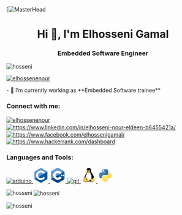 [![MasterHead](https://externlabs.com/blogs/wp-content/uploads/2021/10/iot-embedded-system-prev.webp)

<h1 align="center">Hi 👋, I'm Elhosseni Gamal</h1>
<h3 align="center">Embedded Software Engineer</h3>

<p align="left"> <img src="https://komarev.com/ghpvc/?username=hosseni&label=Profile%20views&color=0e75b6&style=flat" alt="hosseni" /> </p>

<p align="left"> <a href="https://twitter.com/elhossenenour" target="blank"><img src="https://img.shields.io/twitter/follow/elhossenenour?logo=twitter&style=for-the-badge" alt="elhossenenour" /></a> </p>
- 🔭 I’m currently working as **Embedded Software trainee**

<h3 align="left">Connect with me:</h3>
<p align="left">
<a href="https://twitter.com/elhossenenour" target="blank"><img align="center" src="https://raw.githubusercontent.com/rahuldkjain/github-profile-readme-generator/master/src/images/icons/Social/twitter.svg" alt="elhossenenour" height="30" width="40" /></a>
<a href="https://linkedin.com/in/https://www.linkedin.com/in/elhosseni-nour-eldeen-b6455421a/" target="blank"><img align="center" src="https://raw.githubusercontent.com/rahuldkjain/github-profile-readme-generator/master/src/images/icons/Social/linked-in-alt.svg" alt="https://www.linkedin.com/in/elhosseni-nour-eldeen-b6455421a/" height="30" width="40" /></a>
<a href="https://fb.com/https://www.facebook.com/elhossenigamal/" target="blank"><img align="center" src="https://raw.githubusercontent.com/rahuldkjain/github-profile-readme-generator/master/src/images/icons/Social/facebook.svg" alt="https://www.facebook.com/elhossenigamal/" height="30" width="40" /></a>
<a href="https://www.hackerrank.com/https://www.hackerrank.com/dashboard" target="blank"><img align="center" src="https://raw.githubusercontent.com/rahuldkjain/github-profile-readme-generator/master/src/images/icons/Social/hackerrank.svg" alt="https://www.hackerrank.com/dashboard" height="30" width="40" /></a>
</p>

<h3 align="left">Languages and Tools:</h3>
<p align="left"> <a href="https://www.arduino.cc/" target="_blank" rel="noreferrer"> <img src="https://cdn.worldvectorlogo.com/logos/arduino-1.svg" alt="arduino" width="40" height="40"/> </a> <a href="https://www.cprogramming.com/" target="_blank" rel="noreferrer"> <img src="https://raw.githubusercontent.com/devicons/devicon/master/icons/c/c-original.svg" alt="c" width="40" height="40"/> </a> <a href="https://www.w3schools.com/cpp/" target="_blank" rel="noreferrer"> <img src="https://raw.githubusercontent.com/devicons/devicon/master/icons/cplusplus/cplusplus-original.svg" alt="cplusplus" width="40" height="40"/> </a> <a href="https://git-scm.com/" target="_blank" rel="noreferrer"> <img src="https://www.vectorlogo.zone/logos/git-scm/git-scm-icon.svg" alt="git" width="40" height="40"/> </a> <a href="https://www.linux.org/" target="_blank" rel="noreferrer"> <img src="https://raw.githubusercontent.com/devicons/devicon/master/icons/linux/linux-original.svg" alt="linux" width="40" height="40"/> </a> <a href="https://www.python.org" target="_blank" rel="noreferrer"> <img src="https://raw.githubusercontent.com/devicons/devicon/master/icons/python/python-original.svg" alt="python" width="40" height="40"/> </a> </p>

<p><img align="left" src="https://github-readme-stats.vercel.app/api/top-langs?username=hosseni&show_icons=true&locale=en&layout=compact" alt="hosseni" /></p>

<p>&nbsp;<img align="center" src="https://github-readme-stats.vercel.app/api?username=hosseni&show_icons=true&locale=en" alt="hosseni" /></p>

<p><img align="center" src="https://github-readme-streak-stats.herokuapp.com/?user=hosseni&" alt="hosseni" /></p>
